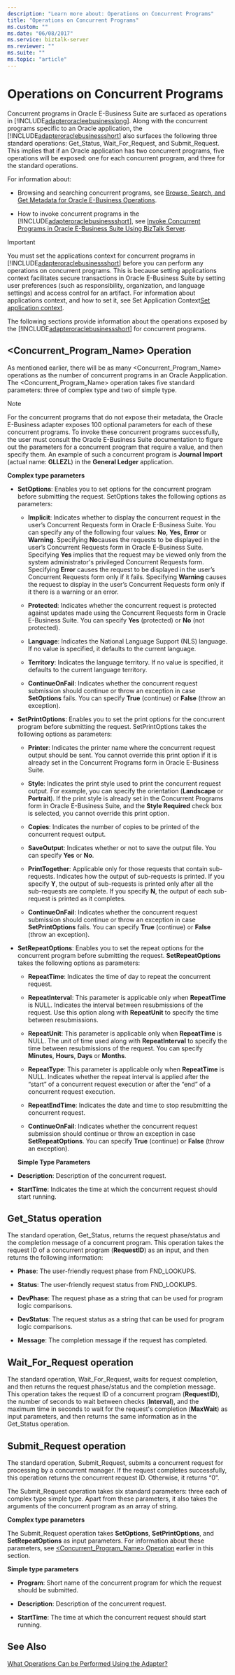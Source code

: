 ```yaml
---
description: "Learn more about: Operations on Concurrent Programs"
title: "Operations on Concurrent Programs"
ms.custom: ""
ms.date: "06/08/2017"
ms.service: biztalk-server
ms.reviewer: ""
ms.suite: ""
ms.topic: "article"
---
```

# Operations on Concurrent Programs
Concurrent programs in Oracle E-Business Suite are surfaced as operations in [!INCLUDE[adapteroracleebusinesslong](../../includes/adapteroracleebusinesslong-md.md)].  Along with the concurrent programs specific to an Oracle application, the [!INCLUDE[adapteroraclebusinessshort](../../includes/adapteroraclebusinessshort-md.md)] also surfaces the following three standard operations: Get_Status, Wait_For_Request, and Submit_Request. This implies that if an Oracle application has two concurrent programs, five operations will be exposed: one for each concurrent program, and three for the standard operations.  
  
 For information about:  
  
- Browsing and searching concurrent programs, see [Browse, Search, and Get Metadata for Oracle E-Business Operations](../../adapters-and-accelerators/adapter-oracle-ebs/browse-search-and-get-metadata-for-oracle-e-business-suite-operations.md).  
  
- How to invoke concurrent programs in the [!INCLUDE[adapteroraclebusinessshort](../../includes/adapteroraclebusinessshort-md.md)], see [Invoke Concurrent Programs in Oracle E-Business Suite Using BizTalk Server](../../adapters-and-accelerators/adapter-oracle-ebs/run-concurrent-programs-in-oracle-e-business-suite-using-the-wcf-service-model.md).  
  
> [!IMPORTANT]
>  You must set the applications context for concurrent programs in [!INCLUDE[adapteroraclebusinessshort](../../includes/adapteroraclebusinessshort-md.md)] before you can perform any operations on concurrent programs. This is because setting applications context facilitates secure transactions in Oracle E-Business Suite by setting user preferences (such as responsibility, organization, and language settings) and access control for an artifact. For information about applications context, and how to set it, see Set Application Context[Set application context](../../adapters-and-accelerators/adapter-oracle-ebs/set-application-context.md).  
  
 The following sections provide information about the operations exposed by the [!INCLUDE[adapteroraclebusinessshort](../../includes/adapteroraclebusinessshort-md.md)] for concurrent programs.  
  
##  <a name="Concurrent"></a> <Concurrent_Program_Name> Operation  
 As mentioned earlier, there will be as many <Concurrent_Program_Name> operations as the number of concurrent programs in an Oracle Aapplication. The <Concurrent_Program_Name> operation takes five standard parameters:  three of complex type and two of simple type.  
  
> [!NOTE]
>  For the concurrent programs that do not expose their metadata, the Oracle E-Business adapter exposes 100 optional parameters for each of these concurrent programs. To invoke these concurrent programs successfully, the user must consult the Oracle E-Business Suite documentation to figure out the parameters for a concurrent program that require a value, and then specify them. An example of such a concurrent program is **Journal Import** (actual name: **GLLEZL**) in the **General Ledger** application.  
  
 **Complex type parameters**  
  
- **SetOptions**: Enables you to set options for the concurrent program before submitting the request. SetOptions takes the following options as parameters:  
  
  -   **Implicit**: Indicates whether to display the concurrent request in the user’s Concurrent Requests form in Oracle E-Business Suite. You can specify any of the following four values: **No**, **Yes**, **Error** or **Warning**. Specifying **No**causes the requests to be displayed in the user’s Concurrent Requests form in Oracle E-Business Suite. Specifying **Yes** implies that the request may be viewed only from the system administrator's privileged Concurrent Requests form. Specifying **Error** causes the request to be displayed in the user’s Concurrent Requests form only if it fails. Specifying **Warning** causes the request to display in the user’s  Concurrent Requests form only if it there is a warning or an error.  
  
  -   **Protected**: Indicates whether the concurrent request is protected against updates made using the Concurrent Requests form in Oracle E-Business Suite. You can specify **Yes** (protected) or **No** (not protected).  
  
  -   **Language**: Indicates the National Language Support (NLS) language. If no value is specified, it defaults to the current language.  
  
  -   **Territory**: Indicates the language territory. If no value is specified, it defaults to the current language territory.  
  
  -   **ContinueOnFail**: Indicates whether the concurrent request submission should continue or throw an exception in case **SetOptions** fails. You can specify **True** (continue) or **False** (throw an exception).  
  
- **SetPrintOptions**: Enables you to set the print options for the concurrent program before submitting the request. SetPrintOptions takes the following options as parameters:  
  
  -   **Printer**: Indicates the printer name where the concurrent request output should be sent. You cannot override this print option if it is already set in the Concurrent Programs form in Oracle E-Business Suite.  
  
  -   **Style**: Indicates the print style used to print the concurrent request output. For example, you can specify the orientation (**Landscape** or **Portrait**). If the print style is already set in the Concurrent Programs form in Oracle E-Business Suite, and the **Style Required** check box is selected, you cannot override this print option.  
  
  -   **Copies**: Indicates the number of copies to be printed of the concurrent request output.  
  
  -   **SaveOutput**: Indicates whether or not to save the output file. You can specify **Yes** or **No**.  
  
  -   **PrintTogether**: Applicable only for those requests that contain sub-requests. Indicates how the output of sub-requests is printed. If you specify **Y**, the output of sub-requests is printed only after all the sub-requests are complete. If you specify **N**, the output of each sub-request is printed as it completes.  
  
  -   **ContinueOnFail**: Indicates whether the concurrent request submission should continue or throw an exception in case **SetPrintOptions** fails. You can specify **True** (continue) or **False** (throw an exception).  
  
- **SetRepeatOptions**: Enables you to set the repeat options for the concurrent program before submitting the request. **SetRepeatOptions** takes the following options as parameters:  
  
  -   **RepeatTime**: Indicates the time of day to repeat the concurrent request.  
  
  -   **RepeatInterval**: This parameter is applicable only when **RepeatTime** is NULL. Indicates the interval between resubmissions of the request. Use this option along with **RepeatUnit** to specify the time between resubmissions.  
  
  -   **RepeatUnit**: This parameter is applicable only when **RepeatTime** is NULL. The unit of time used along with **RepeatInterval** to specify the time between resubmissions of the request. You can specify **Minutes**, **Hours**, **Days** or **Months**.  
  
  -   **RepeatType**: This parameter is applicable only when **RepeatTime** is NULL. Indicates whether the repeat interval is applied after the “start” of a concurrent request execution or after the “end” of a concurrent request execution.  
  
  -   **RepeatEndTime**: Indicates the date and time to stop resubmitting the concurrent request.  
  
  -   **ContinueOnFail**: Indicates whether the concurrent request submission should continue or throw an exception in case **SetRepeatOptions**. You can specify **True** (continue) or **False** (throw an exception).  
  
  **Simple Type Parameters**  
  
- **Description**: Description of the concurrent request.  
  
- **StartTime**: Indicates the time at which the concurrent request should start running.  
  
## Get_Status operation  
 The standard operation, Get_Status, returns the request phase/status and the completion message of a concurrent program. This operation takes the request ID of a concurrent program (**RequestID**) as an input, and then returns the following information:  
  
-   **Phase**: The user-friendly request phase from FND_LOOKUPS.  
  
-   **Status**: The user-friendly request status from FND_LOOKUPS.  
  
-   **DevPhase**: The request phase as a string that can be used for program logic comparisons.  
  
-   **DevStatus**: The request status as a string that can be used for program logic comparisons.  
  
-   **Message**: The completion message if the request has completed.  
  
## Wait_For_Request operation  
 The standard operation, Wait_For_Request, waits for request completion, and then returns the request phase/status and the completion message. This operation takes the request ID of a concurrent program (**RequestID**), the number of seconds to wait between checks (**Interval**), and the maximum time in seconds to wait for the request's completion (**MaxWait**) as input parameters, and then returns the same information as in the Get_Status operation.  
  
## Submit_Request operation  
 The standard operation, Submit_Request, submits a concurrent request for processing by a concurrent manager. If the request completes successfully, this operation returns the concurrent request ID. Otherwise, it returns “0”.  
  
 The Submit_Request operation takes six standard parameters:  three each of complex type simple type. Apart from these parameters, it also takes the arguments of the concurrent program as an array of string.  
  
 **Complex type parameters**  
  
 The Submit_Request operation takes **SetOptions**, **SetPrintOptions**, and **SetRepeatOptions** as input parameters. For information about these parameters, see [&lt;Concurrent_Program_Name&gt; Operation](#Concurrent) earlier in this section.  
  
 **Simple type parameters**  
  
-   **Program**: Short name of the concurrent program for which the request should be submitted.  
  
-   **Description**: Description of the concurrent request.  
  
-   **StartTime**: The time at which the concurrent request should start running.  
  
## See Also  
 [What Operations Can be Performed Using the Adapter?](https://msdn.microsoft.com/library/cc185219(v=bts.10).aspx)
